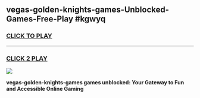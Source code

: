 
## vegas-golden-knights-games-Unblocked-Games-Free-Play #kgwyq
<h3>
<a href="https://us.freeplayer.one?title=vegas-golden-knights-games&ref=9M">CLICK TO PLAY</a></h3>
<hr>

<h3>
<a href="https://us.freeplayer.one?title=vegas-golden-knights-games&ref=9M">CLICK 2 PLAY</a>
  
</h3>

<a href="https://us.freeplayer.one?title=vegas-golden-knights-games&ref=9M"><img src="https://clearcache.store/games.png"></a>


**vegas-golden-knights-games games unblocked: Your Gateway to Fun and Accessible Online Gaming**
